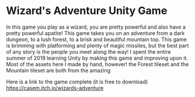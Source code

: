 # Wizard's Adventure Unity Game
In this game you play as a wizard, you are pretty powerful and also have a pretty powerful apatite! This game takes you on an adventure from a dark dungeon, to a lush forest, to a brisk and beautiful mountain top. This game is brimming with platforming and plenty of magic missiles, but the best part of any story is the people you meet along the way!
I spent the entire summer of 2019 learning Unity by making this game and improving upon it. Most of the assets here I made by hand, however! the Forest tileset and the Mountain tileset are both from the amazing

Here is a link to the game complete (it is free to download)
https://casem.itch.io/wizards-adventure
